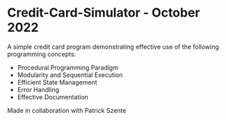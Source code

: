 # Credit-Card-Simulator - October 2022
A simple credit card program demonstrating effective use of the following programming concepts:
* Procedural Programming Paradigm
* Modularity and Sequential Execution
* Efficient State Management
* Error Handling
* Effective Documentation

Made in collaboration with Patrick Szente
